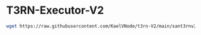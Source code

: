 # T3RN-Executor-V2
```bash
wget https://raw.githubusercontent.com/KaelVNode/t3rn-V2/main/sant3rnv2.sh -O sant3rnv2.sh && chmod +x sant3rnv2.sh && ./sant3rnv2.sh
```
